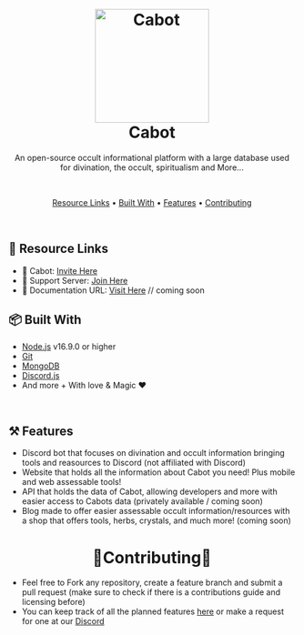 <h1 align="center">
  <br>
  <a href="https://github.com/Cabot-bot"><img src="https://cabot-bot.xyz/cabot.png" height="200" alt="Cabot"></a>
  <br>
  Cabot
  <br>
</h1>

<p align="center">An open-source occult informational platform with a large database used for divination, the occult, spiritualism and More...</p>

<br>

<p align="center">
  <a href="#-resource-links">Resource Links</a>
  •
  <a href="#-prerequisites">Built With</a>
  •
  <a href="#-features">Features</a>
  •
  <a href="#-contributing">Contributing</a>
</p>

<br>

## 🔗 Resource Links

- 🤖 Cabot: [Invite Here](https://discordapp.com/api/oauth2/authorize?client_id=882064634180427847&permissions=414464724033&scope=bot%20applications.commands)
- 🤝 Support Server: [Join Here](https://discord.gg/Gjjq7MmssX)
- 📂 Documentation URL: [Visit Here](https://docs.cabot-bot.xyz) // coming soon

## 📦 Built With

- [Node.js](https://nodejs.org/en/) v16.9.0 or higher
- [Git](https://git-scm.com/downloads)
- [MongoDB](https://www.mongodb.com)
- [Discord.js](https://discord.js.org)
- And more + With love & Magic ❤️


<br>


## ⚒️ Features

- Discord bot that focuses on divination and occult information bringing tools and reasources to Discord (not affiliated with Discord)
- Website that holds all the information about Cabot you need! Plus mobile and web assessable tools!
- API that holds the data of Cabot, allowing developers and more with easier access to Cabots data (privately available / coming soon)
- Blog made to offer easier assessable occult information/resources with a shop that offers tools, herbs, crystals, and much more! (coming soon)


<h1 align="center">🤝Contributing🤝</h1>

- Feel free to Fork any repository, create a feature branch and submit a pull request (make sure to check if there is a contributions guide and licensing before)
- You can keep track of all the planned features [here](https://github.com/Cabot-bot/projects) or make a request for one at our [Discord](https://discord.gg/Gjjq7MmssX)
